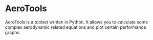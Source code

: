 # AeroTools
AeroTools is a toolset written in Python. It allows you to calculate some complex aerodynamic related equations and plot certain performance graphs.
